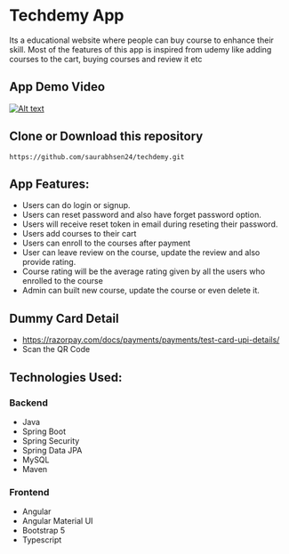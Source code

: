 # Techdemy App

Its a educational website where people can buy course to enhance their skill. Most of the features of this app is inspired from udemy like adding courses to the cart, buying courses and review it etc

## App Demo Video

[![Alt text](https://i9.ytimg.com/vi/IvFDlLHi0r0/mq2.jpg?sqp=CNzm4JoG&rs=AOn4CLDm7ELaVBlrG5YE6vzBdZ9sKj_4Ww)](https://youtu.be/IvFDlLHi0r0)

## Clone or Download this repository

    https://github.com/saurabhsen24/techdemy.git

## App Features:

- Users can do login or signup.
- Users can reset password and also have forget password option.
- Users will receive reset token in email during reseting their password.
- Users add courses to their cart
- Users can enroll to the courses after payment
- User can leave review on the course, update the review and also provide rating.
- Course rating will be the average rating given by all the users who enrolled to the course
- Admin can built new course, update the course or even delete it.

## Dummy Card Detail

- https://razorpay.com/docs/payments/payments/test-card-upi-details/
- Scan the QR Code

## Technologies Used:

### Backend

- Java
- Spring Boot
- Spring Security
- Spring Data JPA
- MySQL
- Maven

### Frontend

- Angular
- Angular Material UI
- Bootstrap 5
- Typescript
